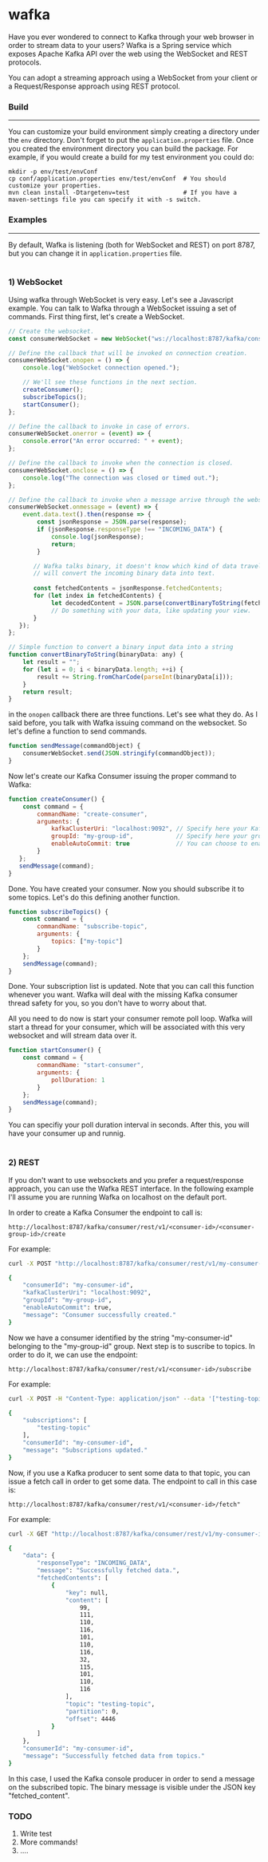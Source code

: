 # wafka

Have you ever wondered to connect to Kafka through your web browser in order to stream data to your users?
Wafka is a Spring service which exposes Apache Kafka API over the web using the WebSocket and REST protocols.

You can adopt a streaming approach using a WebSocket from your client or a Request/Response approach using REST
protocol.

### Build
___

You can customize your build environment simply creating a directory under the ```env```
directory. Don't forget to put the ```application.properties``` file. Once you created
the environment directory you can build the package. For example, if you would create a build
for my test environment you could do:

```
mkdir -p env/test/envConf
cp conf/application.properties env/test/envConf  # You should customize your properties.
mvn clean install -Dtargetenv=test               # If you have a maven-settings file you can specify it with -s switch.
```



### Examples
___

By default, Wafka is listening (both for WebSocket and REST) on port 8787, but you can change it in 
`application.properties` file.<br><br>

### 1) WebSocket

Using wafka through WebSocket is very easy. Let's see a Javascript example. You can talk to Wafka through a WebSocket
issuing a set of commands. First thing first, let's create a WebSocket.

```javascript
// Create the websocket.
const consumerWebSocket = new WebSocket("ws://localhost:8787/kafka/consumer/ws/v1"); 

// Define the callback that will be invoked on connection creation.
consumerWebSocket.onopen = () => {
    console.log("WebSocket connection opened.");

    // We'll see these functions in the next section.
    createConsumer();
    subscribeTopics();
    startConsumer();
};

// Define the callback to invoke in case of errors.
consumerWebSocket.onerror = (event) => {
    console.error("An error occurred: " + event);
};

// Define the callback to invoke when the connection is closed.
consumerWebSocket.onclose = () => {
    console.log("The connection was closed or timed out.");
};

// Define the callback to invoke when a message arrive through the websocket.
consumerWebSocket.onmessage = (event) => {
    event.data.text().then(response => {
        const jsonResponse = JSON.parse(response);
        if (jsonResponse.responseType !== "INCOMING_DATA") {
            console.log(jsonResponse);
            return;
        }

       // Wafka talks binary, it doesn't know which kind of data travels through Kafka. So for example, here we
       // will convert the incoming binary data into text.
       
       const fetchedContents = jsonResponse.fetchedContents;
       for (let index in fetchedContents) {
            let decodedContent = JSON.parse(convertBinaryToString(fetchedContents[index].content));
            // Do something with your data, like updating your view.
       }
   });
};

// Simple function to convert a binary input data into a string
function convertBinaryToString(binaryData: any) {
    let result = "";
    for (let i = 0; i < binaryData.length; ++i) {
        result += String.fromCharCode(parseInt(binaryData[i]));
    }
    return result;
}
```

in the `onopen` callback there are three functions. Let's see what they do. As I said before, you talk with Wafka
issuing command on the websocket. So let's define a function to send commands.

```javascript
function sendMessage(commandObject) {
    consumerWebSocket.send(JSON.stringify(commandObject));
}
```

Now let's create our Kafka Consumer issuing the proper command to Wafka:

```javascript
function createConsumer() {
    const command = {
        commandName: "create-consumer",
        arguments: {
            kafkaClusterUri: "localhost:9092", // Specify here your Kafka cluster URI
            groupId: "my-group-id",            // Specify here your group ID
            enableAutoCommit: true             // You can choose to enable auto commit or no.
        }
   };
   sendMessage(command);
}
```

Done. You have created your consumer. Now you should subscribe it to some topics. Let's do this defining
another function.

```javascript
function subscribeTopics() {
    const command = {
        commandName: "subscribe-topic",
        arguments: {
            topics: ["my-topic"]
        }
    };
    sendMessage(command);
}
```

Done. Your subscription list is updated. Note that you can call this function whenever you want. Wafka will deal
with the missing Kafka consumer thread safety for you, so you don't have to worry about that.

All you need to do now is start your consumer remote poll loop. Wafka will start a thread for your consumer, which will
be associated with this very websocket and will stream data over it.

```javascript
function startConsumer() {
    const command = {
        commandName: "start-consumer",
        arguments: {
            pollDuration: 1
        }
    };
    sendMessage(command);
}
```

You can specifiy your poll duration interval in seconds. After this, you will have your consumer up and runnig.<br><br>

### 2) REST

If you don't want to use websockets and you prefer a request/response approach, you can use the Wafka REST interface. 
In the following example I'll assume you are running Wafka on localhost on the default port.

In order to create a Kafka Consumer the endpoint to call is:

```
http://localhost:8787/kafka/consumer/rest/v1/<consumer-id>/<consumer-group-id>/create
```

For example:

```bash
curl -X POST "http://localhost:8787/kafka/consumer/rest/v1/my-consumer-id/my-group-id/create?enableAutoCommit=true&kafkaClusterId=localhost:9092"

{
    "consumerId": "my-consumer-id",
    "kafkaClusterUri": "localhost:9092",
    "groupId": "my-group-id",
    "enableAutoCommit": true,
    "message": "Consumer successfully created."
}
```

Now we have a consumer identified by the string "my-consumer-id" belonging to the "my-group-id" group. Next step is 
to suscribe to topics. In order to do it, we can use the endpoint:

```
http://localhost:8787/kafka/consumer/rest/v1/<consumer-id>/subscribe
```

For example:

```bash
curl -X POST -H "Content-Type: application/json" --data '["testing-topic"]' http://localhost:8787/kafka/consumer/rest/v1/my-consumer-id/subscribe

{
    "subscriptions": [
        "testing-topic"
    ],
    "consumerId": "my-consumer-id",
    "message": "Subscriptions updated."
}
```

Now, if you use a Kafka producer to sent some data to that topic, you can issue a fetch call in order to get some data.
The endpoint to call in this case is:

```
http://localhost:8787/kafka/consumer/rest/v1/<consumer-id>/fetch"
```

For example:

```bash
curl -X GET "http://localhost:8787/kafka/consumer/rest/v1/my-consumer-id/fetch?pollDuration=1"

{
    "data": {
        "responseType": "INCOMING_DATA",
        "message": "Successfully fetched data.",
        "fetchedContents": [
            {
                "key": null,
                "content": [
                    99,
                    111,
                    110,
                    116,
                    101,
                    110,
                    116,
                    32,
                    115,
                    101,
                    110,
                    116
                ],
                "topic": "testing-topic",
                "partition": 0,
                "offset": 4446
            }
        ]
    },
    "consumerId": "my-consumer-id",
    "message": "Successfully fetched data from topics."
}
```

In this case, I used the Kafka console producer in order to send a message on the subscribed topic. The binary message
is visible under the JSON key "fetched_content".

### TODO

1) Write test
2) More commands!
3) ....
